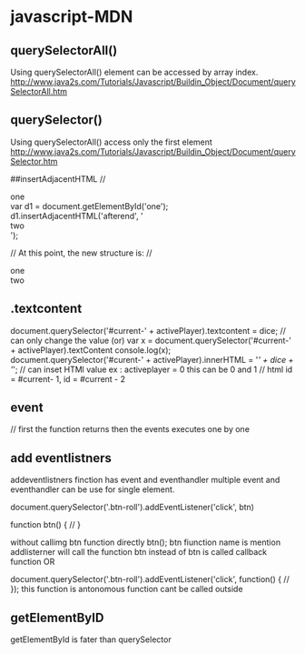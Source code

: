 # javascript-MDN

## querySelectorAll() 

Using querySelectorAll() element can be accessed by array index.
http://www.java2s.com/Tutorials/Javascript/Buildin_Object/Document/querySelectorAll.htm

## querySelector() 
Using querySelectorAll() access only the first element
http://www.java2s.com/Tutorials/Javascript/Buildin_Object/Document/querySelector.htm

##insertAdjacentHTML
// <div id="one">one</div>
var d1 = document.getElementById('one');
d1.insertAdjacentHTML('afterend', '<div id="two">two</div>');

// At this point, the new structure is:
// <div id="one">one</div><div id="two">two</div>

## .textcontent
document.querySelector('#current-' + activePlayer).textcontent = dice; // can only change the value
(or)
var x = document.querySelector('#current-' + activePlayer).textContent
console.log(x);
document.querySelector('#curent-' + activePlayer).innerHTML = '<em>' + dice + '</em>';  // can inset HTMl value
ex : activeplayer = 0 this can be  0 and 1 //  html id = #current- 1, id = #current - 2

## event
// first the function returns then the events executes one by one

## add eventlistners
addeventlistners finction has event and eventhandler
multiple event and eventhandler can be use for single element.

document.querySelector('.btn-roll').addEventListener('click', btn)

function btn()
{
//
}

without callimg btn function directly btn(); btn fiunction name is mention addlisterner will call the function btn instead of btn is called callback function 
OR

document.querySelector('.btn-roll').addEventListener('click', function()
{
//
}); 
this function is antonomous function cant be called outside 


## getElementByID
getElementById is fater than querySelector




